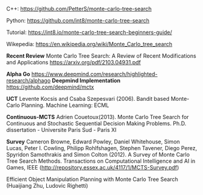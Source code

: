 
C++: https://github.com/PetterS/monte-carlo-tree-search

Python: https://github.com/int8/monte-carlo-tree-search

Tutorial: https://int8.io/monte-carlo-tree-search-beginners-guide/

Wikepedia: https://en.wikipedia.org/wiki/Monte_Carlo_tree_search


**Recent Review** Monte Carlo Tree Search: A Review of Recent
Modifications and Applications https://arxiv.org/pdf/2103.04931.pdf

**Alpha Go** https://www.deepmind.com/research/highlighted-research/alphago
**Deepmind Implementation** https://github.com/deepmind/mctx

**UCT** Levente Kocsis and Csaba Szepesvari (2006). Bandit based Monte-Carlo Planning. Machine Learning: ECML

**Continuous-MCTS** Adrien Couetoux(2013). Monte Carlo Tree Search for Continuous and Stochastic Sequential Decision Making Problems. Ph.D. dissertation - Universite Paris Sud - Paris XI

**Survey** Cameron Browne, Edward Powley, Daniel Whitehouse, Simon Lucas, Peter I. Cowling, Philipp Rohlfshagen, Stephen Tavener, Diego Perez, Spyridon Samothrakis and Simon Colton (2012). A Survey of Monte Carlo Tree Search Methods. Transactions on Computational Intelligence and AI in Games, IEEE (http://repository.essex.ac.uk/4117/1/MCTS-Survey.pdf)

Efficient Object Manipulation Planning with Monte Carlo Tree Search (Huaijiang Zhu, Ludovic Righetti)